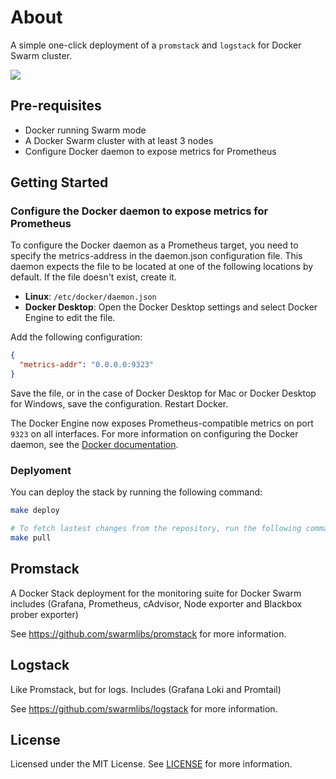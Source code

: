 # About

A simple one-click deployment of a `promstack` and `logstack` for Docker Swarm cluster.

<picture>
  <source media="(prefers-color-scheme: dark)" srcset="https://github.com/user-attachments/assets/e50d5b3f-ae57-4218-9019-26b6b07851ea">
  <source media="(prefers-color-scheme: light)" srcset="https://github.com/user-attachments/assets/471fcf22-1211-4cdb-8e88-30fee6528b1d">
  <img src="https://github.com/user-attachments/assets/471fcf22-1211-4cdb-8e88-30fee6528b1d">
</picture>

## Pre-requisites
- Docker running Swarm mode
- A Docker Swarm cluster with at least 3 nodes
- Configure Docker daemon to expose metrics for Prometheus

## Getting Started

### Configure the Docker daemon to expose metrics for Prometheus

To configure the Docker daemon as a Prometheus target, you need to specify the metrics-address in the daemon.json configuration file. This daemon expects the file to be located at one of the following locations by default. If the file doesn't exist, create it.

* **Linux**: `/etc/docker/daemon.json`
* **Docker Desktop**: Open the Docker Desktop settings and select Docker Engine to edit the file.

Add the following configuration:

```json
{
  "metrics-addr": "0.0.0.0:9323"
}
```

Save the file, or in the case of Docker Desktop for Mac or Docker Desktop for Windows, save the configuration. Restart Docker.

The Docker Engine now exposes Prometheus-compatible metrics on port `9323` on all interfaces. For more information on configuring the Docker daemon, see the [Docker documentation](https://docs.docker.com/config/daemon/prometheus/).

### Deplyoment

You can deploy the stack by running the following command:
```sh
make deploy

# To fetch lastest changes from the repository, run the following command:
make pull
```

## Promstack

A Docker Stack deployment for the monitoring suite for Docker Swarm includes (Grafana, Prometheus, cAdvisor, Node exporter and Blackbox prober exporter)

See https://github.com/swarmlibs/promstack for more information.

## Logstack

Like Promstack, but for logs. Includes (Grafana Loki and Promtail)

See https://github.com/swarmlibs/logstack for more information.

## License

Licensed under the MIT License. See [LICENSE](LICENSE) for more information.
